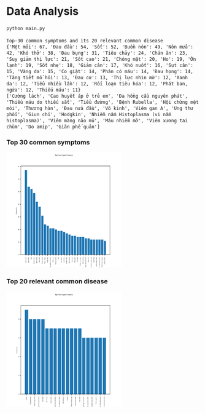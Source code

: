 
# Data Analysis

```
python main.py

Top-30 common symptoms and its 20 relevant common disease
{'Mệt mỏi': 67, 'Đau đầu': 54, 'Sốt': 52, 'Buồn nôn': 49, 'Nôn mửa': 42, 'Khó thở': 38, 'Đau bụng': 31, 'Tiêu chảy': 24, 'Chán ăn': 23, 'Suy giảm thị lực': 21, 'Sốt cao': 21, 'Chóng mặt': 20, 'Ho': 19, 'Ớn lạnh': 19, 'Sốt nhẹ': 18, 'Giảm cân': 17, 'Khó nuốt': 16, 'Sụt cân': 15, 'Vàng da': 15, 'Co giật': 14, 'Phân có máu': 14, 'Đau họng': 14, 'Tăng tiết mồ hôi': 13, 'Đau cơ': 13, 'Thị lực nhìn mờ': 12, 'Xanh da': 12, 'Tiểu nhiều lần': 12, 'Rối loạn tiêu hóa': 12, 'Phát ban, ngứa': 12, 'Thiếu máu': 11}
['Cường lách', 'Cao huyết áp ở trẻ em', 'Đa hồng cầu nguyên phát', 'Thiếu máu do thiếu sắt', 'Tiểu đường', 'Bệnh Rubella', 'Hội chứng mệt mỏi', 'Thương hàn', 'Đau nửa đầu', 'Vô kinh', 'Viêm gan A', 'Ung thư phổi', 'Giun chỉ', 'Hodgkin', 'Nhiễm nấm Histoplasma (vi nấm histoplasma)', 'Viêm màng não mủ', 'Máu nhiễm mỡ', 'Viêm xương tai chũm', 'Do amip', 'Giãn phế quản']
```


### Top 30 common symptoms
<img src="asset/symptoms.png" alt="Top 30 common symptoms" style="height: 300px; width:300px;"/>

### Top 20 relevant common disease
<img src="asset/diseases.png" alt="Top 20 relevant common disease" style="height: 300px; width:300px;"/>
